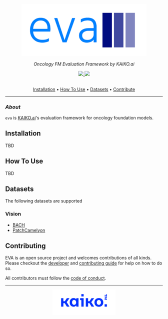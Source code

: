 <div align="center">

<img src="./assets/images/eva-logo.png" width="400">

<br />

_Oncology FM Evaluation Framework by KAIKO.ai_


<a href="https://www.python.org/">
  <img src="https://img.shields.io/badge/-Python_3.11-blue?logo=python&logoColor=white" />
</a>
<a href="https://www.apache.org/licenses/LICENSE-2.0">
  <img src="https://img.shields.io/badge/License-Apache%202.0-blue.svg" />
</a>

<br />
<br />

<p align="center">
  <a href="#installation">Installation</a> •
  <a href="#how-to-use">How To Use</a> •
  <a href="#datasets">Datasets</a> •
  <a href="#contributing">Contribute</a>
</p>

</div>

---

### _About_

`eva` is [KAIKO.ai](https://kaiko.ai/)'s evaluation framework for oncology foundation models.

## Installation

TBD

## How To Use

TBD

## Datasets

The following datasets are supported

### Vision
- [BACH](./assets/datasets/bach/README.md)
- [PatchCamelyon](./assets/datasets/patch_camelyon/README.md)

## Contributing

EVA is an open source project and welcomes contributions of all kinds. Please checkout the [developer](./assets/DEVELOPER_GUIDE.md) and [contributing guide](./assets/CONTRIBUTING.md) for help on how to do so.

All contributors must follow the [code of conduct](./assets/CODE_OF_CONDUCT.md).

---
<div align="center">
  <img src="./assets/images/kaiko-logo.png" width="200">
</div>

